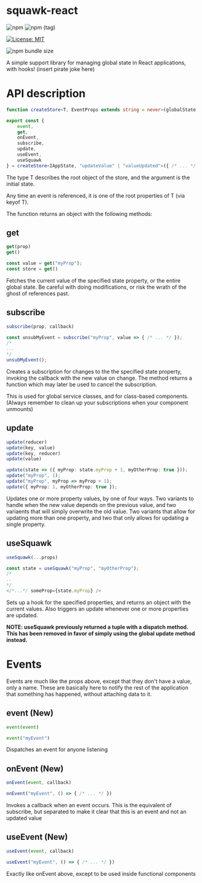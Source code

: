 # squawk-react
![npm](https://img.shields.io/npm/v/squawk-react.svg?label=Latest%20stable)
![npm (tag)](https://img.shields.io/npm/v/squawk-react/beta.svg?label=Latest%20beta)

[![License: MIT](https://img.shields.io/badge/License-MIT-yellow.svg)](https://opensource.org/licenses/MIT)

![npm bundle size](https://img.shields.io/bundlephobia/minzip/squawk-react.svg)

A simple support library for managing global state in React applications, with hooks! (insert pirate joke here)


# API description

```typescript
function createStore<T, EventProps extends string = never>(globalState: T)

export const { 
    event,
    get,
    onEvent,
    subscribe,
    update,
    useEvent,
    useSquawk
} = createStore<IAppState, "updateValue" | "valueUpdated">({ /* ... */ })
```

The type T describes the root object of the store, and the argument is the initial state. 

Any time an event is referenced, it is one of the root properties of T (via keyof T). 

The function returns an object with the following methods:

## get

```typescript
get(prop)
get()

const value = get("myProp");
const store = get()
```

Fetches the current value of the specified state property, or the entire global state. Be careful with doing modifications, or risk the wrath of the ghost of references past.

## subscribe

```typescript
subscribe(prop, callback)

const unsubMyEvent = subscribe("myProp", value => { /* ... */ });
/*
...
*/
unsubMyEvent();
```

Creates a subscription for changes to the the specified state property, invoking the callback with the new value on change. The method returns a function which may later be used to cancel the subscription.

This is used for global service classes, and for class-based components. (Always remember to clean up your subscriptions when your component unmounts)

## update

```typescript
update(reducer)
update(key, value)
update(key, reducer)
update(value)

update(state => ({ myProp: state.myProp + 1, myOtherProp: true }));
update("myProp", 1);
update("myProp", myProp => myProp + 1);
update({ myProp: 1, myOtherProp: true });
```

Updates one or more property values, by one of four ways. Two variants to handle when the new value depends on the previous value, and two variaents that will simply overwrite the old value. Two variants that allow for updating more than one property, and two that only allows for updating a single property.

## useSquawk

```typescript
useSquawk(...props)

const state = useSquawk("myProp", "myOtherProp");
/*
..
*/
</*...*/ someProp={state.myProp} />
```

Sets up a hook for the specified properties, and returns an object with the current values. Also triggers an update whenever one or more properties are updated.

**NOTE: useSquawk previously returned a tuple with a dispatch method. This has been removed in favor of simply using the global update method instead.**

# Events
Events are much like the props above, except that they don't have a value, only a name. These are basically here to notify the rest of the application that something has happened, without attaching data to it.

## event (New)

```typescript
event(event)

event("myEvent")
```

Dispatches an event for anyone listening

## onEvent (New)

```typescript
onEvent(event, callback)

onEvent("myEvent", () => { /* ... */ })
```

Invokes a callback when an event occurs. This is the equivalent of subscribe, but separated to make it clear that this is an event and not an updated value

## useEvent (New)

```typescript
useEvent(event, callback)

useEvent("myEvent", () => { /* ... */ })
```

Exactly like onEvent above, except to be used inside functional components